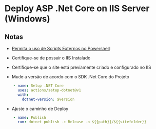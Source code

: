# Deploy ASP .Net Core on IIS Server (Windows)

## Notas

* [Permita o uso de Scripts Externos no Powershell ](https://docs.microsoft.com/en-us/powershell/module/microsoft.powershell.security/set-executionpolicy?view=powershell-7)

* Certifique-se de possuir o IIS Instalado

* Certifique-se que o site está previamente criado e configurado no IIS

* Mude a versão de acordo com o SDK .Net Core do Projeto

```yaml
    - name: Setup .NET Core
      uses: actions/setup-dotnet@v1
      with:
        dotnet-version: $version
```

* Ajuste o caminho de Deploy

```yaml
    - name: Publish
      run: dotnet publish -c Release -o ${{path}}/${{sitefolder}}  
```

